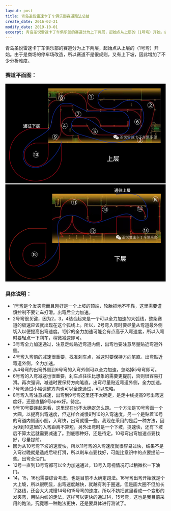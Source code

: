 ```yaml
---
layout: post
title: 青岛圣悦雷速卡丁车俱乐部赛道跑法总结
create_date: 2016-02-21
modify_date: 2019-10-01
excerpt: 青岛圣悦雷速卡丁车俱乐部的赛道分为上下两层，起始点从上层的（1号弯）开始。由于是商场的停车场改造，所以赛道不是很规则，又有上下坡，因此增加了不少分析难度。
--- 
```

青岛圣悦雷速卡丁车俱乐部的赛道分为上下两层，起始点从上层的（1号弯）开始。由于是商场的停车场改造，所以赛道不是很规则，又有上下坡，因此增加了不少分析难度。

### 赛道平面图：

<img src="/static/images/ThunderSpeed_Up.png" alt="ThunderSpeed_Up" style="width:740px;"/>

<img src="/static/images/ThunderSpeed_Down.png" alt="ThunderSpeed_Down" style="width:740px;"/>

### 具体说明：

* 1号弯是个发夹弯而且刚好是一个上坡的顶端，轮胎抓地不牢靠，这里需要谨慎控制不要让车打滑。出弯后全力加速。
* 2号弯很关键，因为2，3，4结合起来是一个可以全力加速的大弧线，整条赛道的极速应该就出现在这个弧线上。所以，2号弯入弯时要尽量从弯道最外侧切入以便提高出弯速度。1到2的全力加速可能会有点高于入弯速度，所以入弯时要轻点一下刹车，稍微减速即可。
* 3号弯全力加速通过，注意走线贴近弯道内侧，出弯也要注意尽量贴近弯道外侧。
* 4号弯入弯前的减速很重要，找准刹车点，减速时要保持方向笔直。出弯贴近弯道外侧，全力加速。
* 从4号弯的出弯外侧到6号弯的入弯外侧可以全力加速，忽略掉5号弯即可。
* 6号弯的入弯减速也很重要，刹车点往往比想象的需要更提前，否则很容易打滑。再次强调，减速时要保持方向笔直。出弯尽量贴近弯道外侧，全力加速。
* 7号弯通过小幅调整方向也可以全速通过，可以忽略。
* 8号弯入弯注意减速，出弯到9号弯这里还不太确定，是走中线提高9号出弯速度好，还是直插9号apex好。待定。
* 9号10号要连起来看，这里现在也不太确定怎么跑。一个方法是10号弯画一个大圆，以提高出弯速度，但这样会减慢9到10的入弯速度。另一个是贴着10号的弯道内侧画小圆，入弯快，出弯就慢一些。我现在采用的是后一种方法，因为9到10这里的入弯距离不算短，另外出弯时是一个下坡，提速快，还有下坡后不算太远就需要减速了。到底哪种好，还是待定。10号弯出弯加速点要找好，尽量提前。
* 因为从10号弯下坡的速度快，所以11号弯的入弯速度就很容易过快，结果不是入弯过晚就是造成后轮打滑，所以刹车点要找好，可能比意识中的点要提前一些。出弯全油门。
* 12号一直到13号弯都可以全力加速通过，13号入弯视情况可以稍微松一下油门。
* 14，15，16也需要综合考虑，也是目前不太确定跑法。16号弯出弯开始就是个大上坡，所以很明显，出弯速度越快，就越有利于圈速。但是画大圈不但加长了路线，还会大大减慢14号和15号弯的速度。所以不妨把这里看成一个变形的发夹弯，用贴内线的走法，这样可以更快的通过14，15号弯，这也是我目前采用的跑法。究竟哪一种跑法更快，还是要具体进行测试了。
